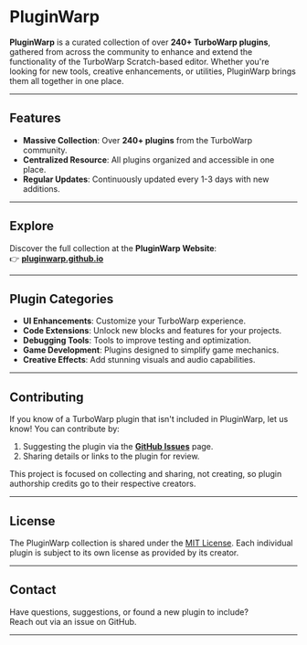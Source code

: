 # PluginWarp  

**PluginWarp** is a curated collection of over **240+ TurboWarp plugins**, gathered from across the community to enhance and extend the functionality of the TurboWarp Scratch-based editor. Whether you're looking for new tools, creative enhancements, or utilities, PluginWarp brings them all together in one place.  

---

## Features  

- **Massive Collection**: Over **240+ plugins** from the TurboWarp community.  
- **Centralized Resource**: All plugins organized and accessible in one place.  
- **Regular Updates**: Continuously updated every 1-3 days with new additions.  

---

## Explore  

Discover the full collection at the **PluginWarp Website**:  
👉 **[pluginwarp.github.io](https://pluginwarp.github.io)**  

---

## Plugin Categories  

- **UI Enhancements**: Customize your TurboWarp experience.  
- **Code Extensions**: Unlock new blocks and features for your projects.  
- **Debugging Tools**: Tools to improve testing and optimization.  
- **Game Development**: Plugins designed to simplify game mechanics.  
- **Creative Effects**: Add stunning visuals and audio capabilities.  

---

## Contributing  

If you know of a TurboWarp plugin that isn't included in PluginWarp, let us know! You can contribute by:  

1. Suggesting the plugin via the **[GitHub Issues](https://github.com/pluginwarp/pluginwarp/issues)** page.  
2. Sharing details or links to the plugin for review.  

This project is focused on collecting and sharing, not creating, so plugin authorship credits go to their respective creators.  

---

## License  

The PluginWarp collection is shared under the [MIT License](LICENSE). Each individual plugin is subject to its own license as provided by its creator.  

---

## Contact  

Have questions, suggestions, or found a new plugin to include?  
Reach out via an issue on GitHub.  

---  
